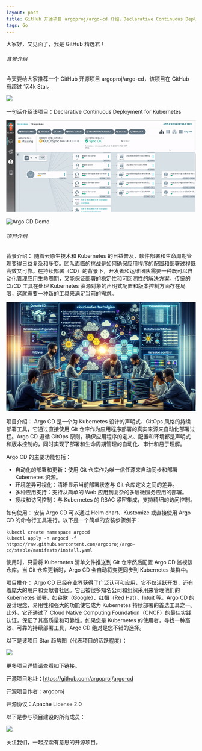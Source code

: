```yaml
---
layout: post
title: GitHub 开源项目 argoproj/argo-cd 介绍，Declarative Continuous Deployment for Kubernetes
tags: Go
---
```


大家好，又见面了，我是 GitHub 精选君！

###### 背景介绍

今天要给大家推荐一个 GitHub 开源项目 argoproj/argo-cd，该项目在 GitHub 有超过 17.4k Star。

![](https://stats.deeptrain.net/repo/argoproj/argo-cd/?theme=light)

一句话介绍该项目：Declarative Continuous Deployment for Kubernetes




![Argo CD UI](https://raw.githubusercontent.com/argoproj/argo-cd/master/docs/assets/argocd-ui.gif)

![Argo CD Demo](https://img.youtube.com/vi/0WAm0y2vLIo/0.jpg)


###### 项目介绍

背景介绍：
随着云原生技术和 Kubernetes 的日益普及，软件部署和生命周期管理变得日益复杂和多变。团队面临的挑战是如何确保应用程序的配置和部署过程既高效又可靠。在持续部署（CD）的背景下，开发者和运维团队需要一种既可以自动化管理应用生命周期，又能保证部署的稳定性和可回溯性的解决方案。传统的 CI/CD 工具在处理 Kubernetes 资源对象的声明式配置和版本控制方面存在局限，这就需要一种新的工具来满足当前的需求。



![](https://raw.githubusercontent.com/ZhuPeng/pic/master/mac/compress_tmp-3bf71c5ef89bb4901e073befd99f81c8.png)

项目介绍：
Argo CD 是一个为 Kubernetes 设计的声明式、GitOps 风格的持续部署工具，它通过直接使用 Git 仓库作为应用程序部署的真实来源来自动化部署过程。Argo CD 遵循 GitOps 原则，确保应用程序的定义、配置和环境都是声明式和版本控制的，同时实现了部署和生命周期管理的自动化、审计和易于理解。

Argo CD 的主要功能包括：
- 自动化的部署和更新：使用 Git 仓库作为唯一信任源来自动同步和部署 Kubernetes 资源。
- 环境差异可视化：清晰显示当前部署状态与 Git 仓库定义之间的差异。
- 多种应用支持：支持从简单的 Web 应用到复杂的多层微服务应用的部署。
- 授权和访问控制：与 Kubernetes 的 RBAC 紧密集成，支持精细的访问控制。

如何使用：
安装 Argo CD 可以通过 Helm chart、Kustomize 或直接使用 Argo CD 的命令行工具进行。以下是一个简单的安装步骤例子：
```shell
kubectl create namespace argocd
kubectl apply -n argocd -f https://raw.githubusercontent.com/argoproj/argo-cd/stable/manifests/install.yaml
```
使用时，只需将 Kubernetes 清单文件推送到 Git 仓库然后配置 Argo CD 监视该仓库。当 Git 仓库更新时，Argo CD 会自动将变更同步到 Kubernetes 集群中。

项目推介：
Argo CD 已经在业界获得了广泛认可和应用，它不仅活跃开发，还有着庞大的用户和贡献者社区。它已被很多知名公司和组织采用来管理他们的 Kubernetes 部署，如谷歌（Google）、红帽（Red Hat）、Intuit 等。Argo CD 的设计理念、易用性和强大的功能使它成为 Kubernetes 持续部署的首选工具之一。此外，它还通过了 Cloud Native Computing Foundation（CNCF）的最佳实践认证，保证了其高质量和可靠性。如果您是 Kubernetes 的使用者，寻找一种高效、可靠的持续部署工具，Argo CD 绝对是您不错的选择。

以下是该项目 Star 趋势图（代表项目的活跃程度）：

![](https://api.star-history.com/svg?repos=argoproj/argo-cd&type=Timeline)

更多项目详情请查看如下链接。

开源项目地址：https://github.com/argoproj/argo-cd 

开源项目作者：argoproj

开源协议：Apache License 2.0

以下是参与项目建设的所有成员：

![](https://contrib.rocks/image?repo=argoproj/argo-cd)

关注我们，一起探索有意思的开源项目。

